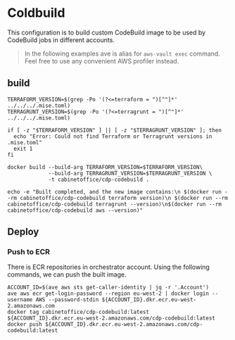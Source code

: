 # Coldbuild

This configuration is to build custom CodeBuild image to be used by CodeBuild jobs in different accounts.

> In the following examples ave is alias for `aws-vault exec` command.
Feel free to use any convenient AWS profiler instead.

## build

```shell
TERRAFORM_VERSION=$(grep -Po '(?<=terraform = ")[^"]*' ../../../.mise.toml)
TERRAGRUNT_VERSION=$(grep -Po '(?<=terragrunt = ")[^"]*' ../../../.mise.toml)

if [ -z "$TERRAFORM_VERSION" ] || [ -z "$TERRAGRUNT_VERSION" ]; then
  echo "Error: Could not find Terraform or Terragrunt versions in .mise.toml"
  exit 1
fi

docker build --build-arg TERRAFORM_VERSION=$TERRAFORM_VERSION\
             --build-arg TERRAGRUNT_VERSION=$TERRAGRUNT_VERSION \
             -t cabinetoffice/cdp-codebuild .

echo -e "Built completed, and the new image contains:\n $(docker run --rm cabinetoffice/cdp-codebuild terraform version)\n $(docker run --rm cabinetoffice/cdp-codebuild terragrunt --version)\n$(docker run --rm cabinetoffice/cdp-codebuild aws --version)"

```

## Deploy

### Push to ECR

There is ECR repositories in orchestrator account. Using the following commands, we can push the built image.

```shell
ACCOUNT_ID=$(ave aws sts get-caller-identity | jq -r '.Account')
ave aws ecr get-login-password --region eu-west-2 | docker login --username AWS --password-stdin ${ACCOUNT_ID}.dkr.ecr.eu-west-2.amazonaws.com
docker tag cabinetoffice/cdp-codebuild:latest ${ACCOUNT_ID}.dkr.ecr.eu-west-2.amazonaws.com/cdp-codebuild:latest
docker push ${ACCOUNT_ID}.dkr.ecr.eu-west-2.amazonaws.com/cdp-codebuild:latest
```
